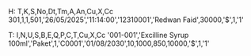 H:
T,K,S,No,Dt,Tm,A,An,Cu,X,Cc
301,1,1,501,'26/05/2025','11:14:00','12310001','Redwan Faid',30000,'$',1,'1'

T:
I,N,U,S,B,E,Q,P,C,T,Cu,X,Cc
'001-001','Excilline Syrup 100ml','Paket',1,'C0001','01/08/2030',10,1000,850,10000,'$',1,'1'
